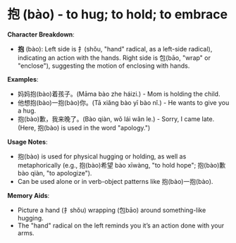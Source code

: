 # **抱 (bào) - to hug; to hold; to embrace**

**Character Breakdown**:  
- **抱** (bào): Left side is 扌(shǒu, "hand" radical, as a left-side radical), indicating an action with the hands. Right side is 包(bāo, "wrap" or "enclose"), suggesting the motion of enclosing with hands.

**Examples**:  
- 妈妈抱(bào)着孩子。(Māma bào zhe háizi.) - Mom is holding the child.  
- 他想抱(bào)一抱(bào)你。(Tā xiǎng bào yī bào nǐ.) - He wants to give you a hug.  
- 抱(bào)歉，我来晚了。(Bào qiàn, wǒ lái wǎn le.) - Sorry, I came late. (Here, 抱(bào) is used in the word "apology.")

**Usage Notes**:  
- 抱(bào) is used for physical hugging or holding, as well as metaphorically (e.g., 抱(bào)希望 bào xīwàng, "to hold hope"; 抱(bào)歉 bào qiàn, "to apologize").  
- Can be used alone or in verb-object patterns like 抱(bào)一抱(bào).

**Memory Aids**:  
- Picture a hand (扌shǒu) wrapping (包bāo) around something-like hugging.  
- The "hand" radical on the left reminds you it’s an action done with your arms.